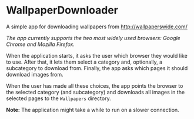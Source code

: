 # WallpaperDownloader
A simple app for downloading wallpapers from http://wallpaperswide.com/

*The app currently supports the two most widely used browsers: Google Chrome and Mozilla Firefox.*

When the application starts, it asks the user which browser they would like to use. After that, it lets them select a category
and, optionally, a subcategory to download from. Finally, the app asks which pages it should download images from.

When the user has made all these choices, the app points the browser to the selected category (and subcategory) and
downloads all images in the selected pages to the ```Wallpapers``` directory.

**Note:** The application might take a while to run on a slower connection.
